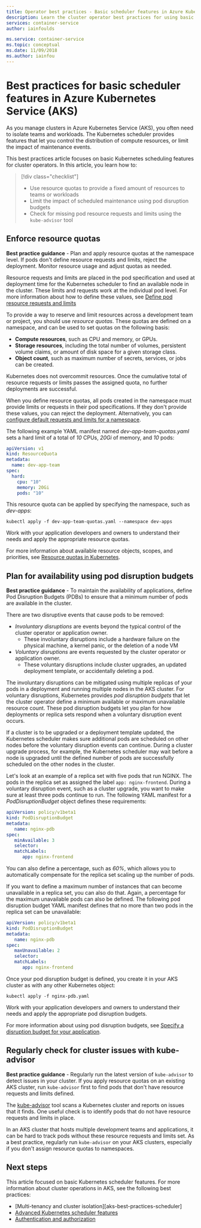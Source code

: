 ```yaml
---
title: Operator best practices - Basic scheduler features in Azure Kubernetes Services (AKS)
description: Learn the cluster operator best practices for using basic scheduler features such as resource quotas and pod disruption budgets in Azure Kubernetes Service (AKS)
services: container-service
author: iainfoulds

ms.service: container-service
ms.topic: conceptual
ms.date: 11/09/2018
ms.author: iainfou
---
```


# Best practices for basic scheduler features in Azure Kubernetes Service (AKS)

As you manage clusters in Azure Kubernetes Service (AKS), you often need to isolate teams and workloads. The Kubernetes scheduler provides features that let you control the distribution of compute resources, or limit the impact of maintenance events.

This best practices article focuses on basic Kubernetes scheduling features for cluster operators. In this article, you learn how to:

> [!div class="checklist"]
> * Use resource quotas to provide a fixed amount of resources to teams or workloads
> * Limit the impact of scheduled maintenance using pod disruption budgets
> * Check for missing pod resource requests and limits using the `kube-advisor` tool

## Enforce resource quotas

**Best practice guidance** - Plan and apply resource quotas at the namespace level. If pods don't define resource requests and limits, reject the deployment. Monitor resource usage and adjust quotas as needed.

Resource requests and limits are placed in the pod specification and used at deployment time for the Kubernetes scheduler to find an available node in the cluster. These limits and requests work at the individual pod level. For more information about how to define these values, see [Define pod resource requests and limits][resource-limits]

To provide a way to reserve and limit resources across a development team or project, you should use *resource quotas*. These quotas are defined on a namespace, and can be used to set quotas on the following basis:

* **Compute resources**, such as CPU and memory, or GPUs.
* **Storage resources**, including the total number of volumes, persistent volume claims, or amount of disk space for a given storage class.
* **Object count**, such as maximum number of secrets, services, or jobs can be created.

Kubernetes does not overcommit resources. Once the cumulative total of resource requests or limits passes the assigned quota, no further deployments are successful.

When you define resource quotas, all pods created in the namespace must provide limits or requests in their pod specifications. If they don't provide these values, you can reject the deployment. Alternatively, you can [configure default requests and limits for a namespace][configure-default-quotas].

The following example YAML manifest named *dev-app-team-quotas.yaml* sets a hard limit of a total of *10* CPUs, *20Gi* of memory, and *10* pods:

```yaml
apiVersion: v1
kind: ResourceQuota
metadata:
  name: dev-app-team
spec:
  hard:
    cpu: "10"
    memory: 20Gi
    pods: "10"
```

This resource quota can be applied by specifying the namespace, such as *dev-apps*:

```console
kubectl apply -f dev-app-team-quotas.yaml --namespace dev-apps
```

Work with your application developers and owners to understand their needs and apply the appropriate resource quotas.

For more information about available resource objects, scopes, and priorities, see [Resource quotas in Kubernetes][k8s-resource-quotas].

## Plan for availability using pod disruption budgets

**Best practice guidance** - To maintain the availability of applications, define Pod Disruption Budgets (PDBs) to ensure that a minimum number of pods are available in the cluster.

There are two disruptive events that cause pods to be removed:

* *Involuntary disruptions* are events beyond the typical control of the cluster operator or application owner.
  * These involuntary disruptions include a hardware failure on the physical machine, a kernel panic, or the deletion of a node VM
* *Voluntary disruptions* are events requested by the cluster operator or application owner.
  * These voluntary disruptions include cluster upgrades, an updated deployment template, or accidentally deleting a pod.

The involuntary disruptions can be mitigated using multiple replicas of your pods in a deployment and running multiple nodes in the AKS cluster. For voluntary disruptions, Kubernetes provides *pod disruption budgets* that let the cluster operator define a minimum available or maximum unavailable resource count. These pod disruption budgets let you plan for how deployments or replica sets respond when a voluntary disruption event occurs.

If a cluster is to be upgraded or a deployment template updated, the Kubernetes scheduler makes sure additional pods are scheduled on other nodes before the voluntary disruption events can continue. During a cluster upgrade process, for example, the Kubernetes scheduler may wait before a node is upgraded until the defined number of pods are successfully scheduled on the other nodes in the cluster.

Let's look at an example of a replica set with five pods that run NGINX. The pods in the replica set as assigned the label `app: nginx-frontend`. During a voluntary disruption event, such as a cluster upgrade, you want to make sure at least three pods continue to run. The following YAML manifest for a *PodDisruptionBudget* object defines these requirements:

```yaml
apiVersion: policy/v1beta1
kind: PodDisruptionBudget
metadata:
   name: nginx-pdb
spec:
   minAvailable: 3
   selector:
   matchLabels:
      app: nginx-frontend
```

You can also define a percentage, such as *60%*, which allows you to automatically compensate for the replica set scaling up the number of pods.

If you want to define a maximum number of instances that can become unavailable in a replica set, you can also do that. Again, a percentage for the maximum unavailable pods can also be defined. The following pod disruption budget YAML manifest defines that no more than two pods in the replica set can be unavailable:

```yaml
apiVersion: policy/v1beta1
kind: PodDisruptionBudget
metadata:
   name: nginx-pdb
spec:
   maxUnavailable: 2
   selector:
   matchLabels:
      app: nginx-frontend
```

Once your pod disruption budget is defined, you create it in your AKS cluster as with any other Kubernetes object:

```console
kubectl apply -f nginx-pdb.yaml
```

Work with your application developers and owners to understand their needs and apply the appropriate pod disruption budgets.

For more information about using pod disruption budgets, see [Specify a disruption budget for your application][k8s-pdbs].

## Regularly check for cluster issues with kube-advisor

**Best practice guidance** - Regularly run the latest version of `kube-advisor` to detect issues in your cluster. If you apply resource quotas on an existing AKS cluster, run `kube-advisor` first to find pods that don't have resource requests and limits defined.

The [kube-advisor][kube-advisor] tool scans a Kubernetes cluster and reports on issues that it finds. One useful check is to identify pods that do not have resource requests and limits in place.

In an AKS cluster that hosts multiple development teams and applications, it can be hard to track pods without these resource requests and limits set. As a best practice, regularly run `kube-advisor` on your AKS clusters, especially if you don't assign resource quotas to namespaces.

## Next steps

This article focused on basic Kubernetes scheduler features. For more information about cluster operations in AKS, see the following best practices:

* [Multi-tenancy and cluster isolation][aks-best-practices-scheduler]
* [Advanced Kubernetes scheduler features][aks-best-practices-advanced-scheduler]
* [Authentication and authorization][aks-best-practices-identity]

<!-- EXTERNAL LINKS -->
[k8s-resource-quotas]: https://kubernetes.io/docs/concepts/policy/resource-quotas/
[configure-default-quotas]: https://kubernetes.io/docs/tasks/administer-cluster/manage-resources/memory-default-namespace/
[kube-advisor]: https://github.com/Azure/kube-advisor
[k8s-pdbs]: https://kubernetes.io/docs/tasks/run-application/configure-pdb/

<!-- INTERNAL LINKS -->
[resource-limits]: developer-best-practices-resource-management.md#define-pod-resource-requests-and-limits
[aks-best-practices-cluster-isolation]: operator-best-practices-cluster-isolation.md
[aks-best-practices-advanced-scheduler]: operator-best-practices-advanced-scheduler.md
[aks-best-practices-identity]: operator-best-practices-identity.md
